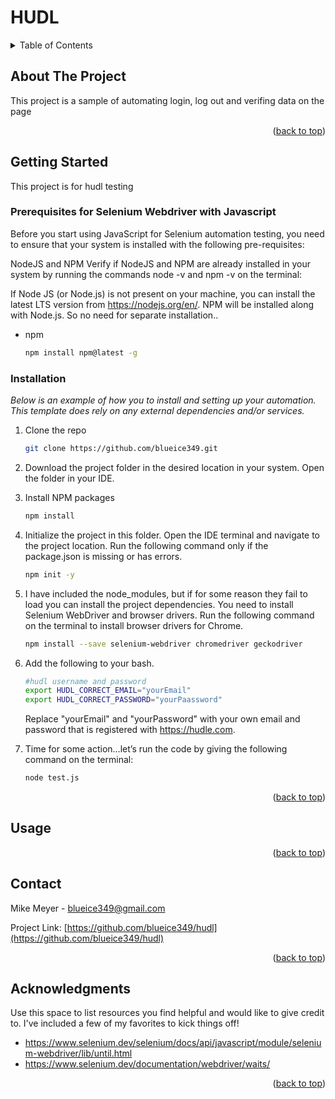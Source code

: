# HUDL

<div id="top"></div>

<!-- PROJECT LOGO -->

<!-- TABLE OF CONTENTS -->
<details>
  <summary>Table of Contents</summary>
  <ol>
    <li>
      <a href="#about-the-project">About The Project</a>
    </li>
    <li>
      <a href="#getting-started">Getting Started</a>
      <ul>
        <li><a href="#prerequisites">Prerequisites</a></li>
        <li><a href="#installation">Installation</a></li>
      </ul>
    </li>
    <li><a href="#usage">Usage</a></li>
    <li><a href="#contact">Contact</a></li>
    <li><a href="#acknowledgments">Acknowledgments</a></li>
  </ol>
</details>



<!-- ABOUT THE PROJECT -->
## About The Project


This project is a sample of automating login, log out and verifing data on the page

<p align="right">(<a href="#top">back to top</a>)</p>



<!-- GETTING STARTED -->
## Getting Started

This project is for hudl testing

### Prerequisites for Selenium Webdriver with Javascript

Before you start using JavaScript for Selenium automation testing, you need to ensure that your system is installed with the following pre-requisites:

NodeJS and NPM
Verify if NodeJS and NPM are already installed in your system by running the commands node -v and npm -v on the terminal:

If Node JS (or Node.js) is not present on your machine, you can install the latest LTS version from https://nodejs.org/en/. NPM will be installed along with Node.js. So no need for separate installation..
* npm
  ```sh
  npm install npm@latest -g
  ```

### Installation

_Below is an example of how you to install and setting up your automation. This template does rely on any external dependencies and/or services._

1. Clone the repo
   ```sh
   git clone https://github.com/blueice349.git
   ```
2. Download the project folder in the desired location in your system. Open the folder in your IDE.

3. Install NPM packages
   ```sh
   npm install
   ```
4. Initialize the project in this folder. Open the IDE terminal and navigate to the project location. Run the following command only if the package.json is missing or has errors.
   ```sh
   npm init -y
   ```
5. I have included the node_modules, but if for some reason they fail to load you can install the project dependencies. You need to install Selenium WebDriver and browser drivers. Run the following command on the terminal to install browser drivers for Chrome. 
    ```sh
    npm install --save selenium-webdriver chromedriver geckodriver
    ```
6. Add the following to your bash.
    ```sh
    #hudl username and password
    export HUDL_CORRECT_EMAIL="yourEmail"
    export HUDL_CORRECT_PASSWORD="yourPaassword" 
    ```
    Replace "yourEmail" and "yourPassword" with your own email and password that is registered with https://hudle.com.

7. Time for some action…let’s run the code by giving the following command on the terminal:
    ```sh
    node test.js
    ```

<p align="right">(<a href="#top">back to top</a>)</p>



<!-- USAGE EXAMPLES -->
## Usage

<p align="right">(<a href="#top">back to top</a>)</p>


<!-- CONTACT -->
## Contact

Mike Meyer - blueice349@gmail.com

Project Link: [https://github.com/blueice349/hudl](https://github.com/blueice349/hudl)

<p align="right">(<a href="#top">back to top</a>)</p>



<!-- ACKNOWLEDGMENTS -->
## Acknowledgments

Use this space to list resources you find helpful and would like to give credit to. I've included a few of my favorites to kick things off!

* https://www.selenium.dev/selenium/docs/api/javascript/module/selenium-webdriver/lib/until.html
* https://www.selenium.dev/documentation/webdriver/waits/

<p align="right">(<a href="#top">back to top</a>)</p>
